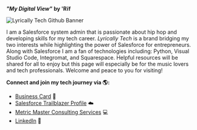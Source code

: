 **_"My Digital View"_**
**by 'Rïf**

![Lyrically Tech Github Banner](https://user-images.githubusercontent.com/64508248/187095516-5256fe86-e634-405f-8da0-257477a6da55.png)



I am a Salesforce system admin that is passionate about hip hop and developing skills for my tech career. _Lyrically Tech_ is a brand bridging my two interests while highlighting the power of Salesforce for entrepreneurs. Along with Salesforce I am a fan of technologies including: Python, Visual Studio Code, Integromat, and Squarespace. Helpful resources will be shared for all to enjoy but this page will especially be for the music lovers and tech professionals. Welcome and peace to you for visiting!

**Connect and join my tech journey via 🌎:**
- [Business Card](https://hihello.me/p/9362a456-2642-4245-b72c-9fef7146eb62) 📲
- [Salesforce Trailblazer Profile](https://trailblazer.me/id/metricmaster) ☁️
- [Metric Master Consulting Services](www.metric-master.com) 💻
- [LinkedIn](www.linkedin.com/in/stassy/) 💼
